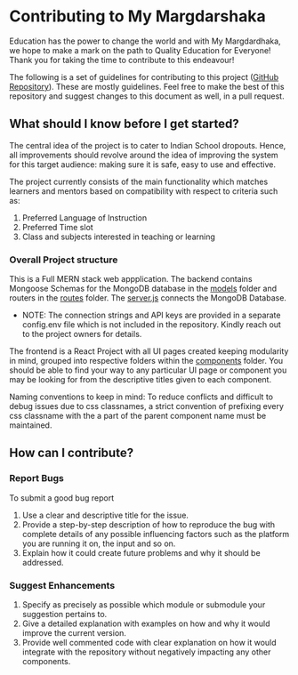# Contributing to My Margdarshaka
Education has the power to change the world and with My Margdardhaka, we hope to make a mark on the path to Quality Education for Everyone! Thank you for taking the time to contribute to this endeavour!

The following is a set of guidelines for contributing to this project ([GitHub Repository](https://github.com/shree675/MyMargdarshaka)). These are mostly guidelines. Feel free to make the best of this repository and suggest changes to this document as well, in a pull request.

## What should I know before I get started?
The central idea of the project is to cater to Indian School dropouts. Hence, all improvements should revolve around the idea of improving the system for this target audience: making sure it is safe, easy to use and effective. 

The project currently consists of the main functionality which matches learners and mentors based on compatibility with respect to criteria such as:
1. Preferred Language of Instruction
2. Preferred Time slot
3. Class and subjects interested in teaching or learning

### Overall Project structure
This is a Full MERN stack web appplication. The backend contains Mongoose Schemas for the MongoDB database in the [models](backend/models) folder and routers in the [routes](backend/routes) folder. 
The [server.js](server.js) connects the MongoDB Database. 
- NOTE: The connection strings and API keys are provided in a separate config.env file which is not included in the repository. Kindly reach out to the project owners for details.

The frontend is a React Project with all UI pages created keeping modularity in mind, grouped into respective folders within the [components](client/src/components) folder. You should be able to find your way to any particular UI page or component you may be looking for from the descriptive titles given to each component. 

Naming conventions to keep in mind: To reduce conflicts and difficult to debug issues due to css classnames, a strict convention of prefixing every css classname with the a part of the parent component name must be maintained. 

## How can I contribute?
### Report Bugs
To submit a good bug report
1. Use a clear and descriptive title for the issue.
2. Provide a step-by-step description of how to reproduce the bug with complete details of any possible influencing factors such as the platform you are running it on, the input and so on.
3. Explain how it could create future problems and why it should be addressed.

### Suggest Enhancements
1. Specify as precisely as possible which module or submodule your suggestion pertains to.
2. Give a detailed explanation with examples on how and why it would improve the current version.
3. Provide well commented code with clear explanation on how it would integrate with the repository without negatively impacting any other components.

